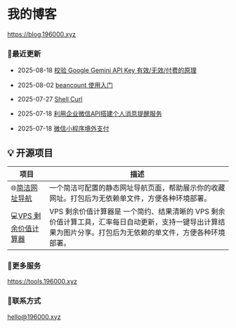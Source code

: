 # 我的博客

https://blog.196000.xyz


### 📢最近更新

<!-- blog start -->
- 2025-08-18 [校验 Google Gemini API Key 有效/无效/付费的原理](https://blog.196000.xyz/2025/2025-08-18-develop-gemini-key-check.html)

- 2025-08-02 [beancount 使用入门](https://blog.196000.xyz/2025/2025-08-02-develop-beancount-quick-start.html)

- 2025-07-27 [Shell Curl](https://blog.196000.xyz/2025/2025-07-27-develop-shell-curl.html)

- 2025-07-18 [利用企业微信API搭建个人消息提醒服务](https://blog.196000.xyz/2025/2025-07-17-develop-weixin-notify.html)

- 2025-07-18 [微信小程序境外支付](https://blog.196000.xyz/2025/2025-06-29-develop-weixin-miniprogram-pay.html)
<!-- blog end -->


## 💡 开源项目

| 项目 | 描述 |
|---|---|
| 🌐[简洁网址导航](https://github.com/hahabye/zero-nav) | 一个简洁可配置的静态网址导航页面，帮助展示你的收藏网址。打包后为无依赖单文件，方便各种环境部署。 |
| 💻[VPS 剩余价值计算器](https://github.com/hahabye/vps_jsq) | VPS 剩余价值计算器是 一个简约、结果清晰的 VPS 剩余价值计算工具，汇率每日自动更新，支持一键导出计算结果为图片分享。打包后为无依赖的单文件，方便各种环境部署。 |



### 🔨更多服务

https://tools.196000.xyz


### 📧联系方式

[hello@196000.xyz](mailto:hello@196000.xyz)

